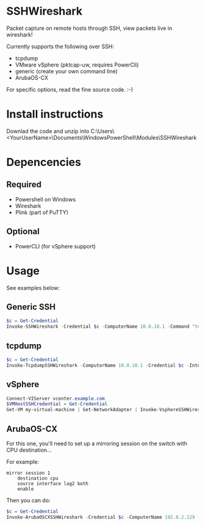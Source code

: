 # SSHWireshark
Packet capture on remote hosts through SSH, view packets live in wireshark!

Currently supports the following over SSH:

- tcpdump
- VMware vSphere (pktcap-uw, requires PowerCli)
- generic (create your own command line)
- ArubaOS-CX

For specific options, read the fine source code. :-)

# Install instructions

Downlad the code and unzip into C:\Users\\\<YourUserName\>\\Documents\WindowsPowerShell\Modules\SSHWireshark

# Depencencies

## Required

- Powershell on Windows
- Wireshark
- Plink (part of PuTTY)

## Optional

- PowerCLI (for vSphere support)

# Usage

See examples below:

## Generic SSH

```powershell
$c = Get-Credential
Invoke-SSHWireshark -Credential $c -ComputerName 10.0.10.1 -Command "tcpdump -Un -i em0_vlan10 -w -"
```

## tcpdump

```powershell
$c = Get-Credential
Invoke-TcpdumpSSHWireshark -ComputerName 10.0.10.1 -Credential $c -Interface em0_vlan10 -Expression "host 10.0.10.17"
```

## vSphere

```powershell
Connect-VIServer vcenter.example.com
$VMHostSSHCredential = Get-Credential
Get-VM my-virtual-machine | Get-NetworkAdapter | Invoke-VsphereSSHWireshark -Credential $VMHostSSHCredential
```

## ArubaOS-CX

For this one, you'll need to set up a mirroring session on the switch with CPU destination...

For example:

```
mirror session 1
    destination cpu
    source interface lag2 both
    enable
```

Then you can do:

```powershell
$c = Get-Credential
Invoke-ArubaOSCXSSHWireshark -Credential $c -ComputerName 192.0.2.129 -Expression icmp
```
